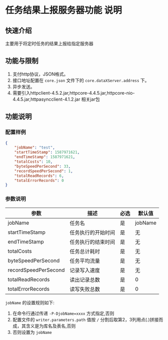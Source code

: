 # 任务结果上报服务器功能 说明

## 快速介绍

主要用于将定时任务的结果上报给指定服务器

## 功能与限制

1. 支付http协议，JSON格式。
2. 接口地址配置在 `core.json` 文件下的 `core.dataXServer.address` 下。
3. 异步发送。
4. 需要引入httpclient-4.5.2.jar,httpcore-4.4.5.jar,httpcore-nio-4.4.5.jar,httpasyncclient-4.1.2.jar 相关jar包

## 功能说明

### 配置样例

```json
{
    "jobName": "test",
    "startTimeStamp": 1587971621,
    "endTimeStamp": 1587971621,
    "totalCosts": 10,
    "byteSpeedPerSecond": 33,
    "recordSpeedPerSecond": 1,
    "totalReadRecords": 6,
    "totalErrorRecords": 0
}
```

### 参数说明

| 参数                 | 描述               | 必选 | 默认值 |
|----------------------|-------------------|----|------|
| jobName              | 任务名             | 是   | jobName    |
| startTimeStamp       | 任务执行的开始时间 | 是   | 无     |
| endTimeStamp         | 任务执行的结束时间 | 是   | 无     |
| totalCosts           | 任务总计耗时       | 是   | 无     |
| byteSpeedPerSecond   | 任务平均流量       | 是   | 无     |
| recordSpeedPerSecond | 记录写入速度       | 是   | 无     |
| totalReadRecords     | 读出记录总数       | 是   | 0      |
| totalErrorRecords    | 读写失败总数       | 是   | 0      |

`jobName` 的设置规则如下:

1. 在命令行通过传递 `-P-DjobName=xxxx` 方式指定,否则
2. 配置文件的 `writer.parameters.path` 值按 `/` 分割后取第2，3列用点(.)拼接而成，其含义是为库名及表名,否则
3. 否则设置为 `jobName`

